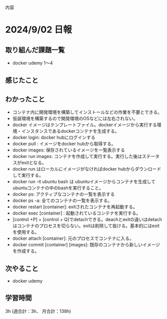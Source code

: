 内容
# 2024/9/02 日報
## 取り組んだ課題一覧
+ docker udemy 1〜4

## 感じたこと

## わかったこと
+ コンテナ内に開発環境を構築してインストールなどの作業を不要とできる。
+ 仮装環境を構築するので開発環境のOSなどには左右されない。
+ docker イメージはテンプレートファイル。dockerイメージから実行する環境・インスタンスであるdockerコンテナを生成する。
+ docker login: docker hubにログインする
+ docker pull <image>: イメージをdocker hubから取得する。
+ docker images: 保存されているイメージを一覧表示する
+ docker run images: コンテナを作成して実行する。実行した後はステータスがexitとなる。
+ docker run はローカルにイメージがなければdocker hubからダウンロードして実行する。
+ docker run -it ubuntu bash は ubuntuイメージからコンテナを生成してubuntuコンテナの中のbashを実行すること。
+ docker ps: アクティブなコンテナの一覧を表示する
+ docker ps -a: 全てのコンテナの一覧を表示する。 
+ docker restart [container]: exitされたコンテナを再起動する。
+ docker exec [container] : 起動されているコンテナを実行する。
+ [control +P] + [control + Q]でdetachできる。deachとexitの違いはdetachはコンテナのプロセスを切らない。exitは削除して抜ける。基本的にはexitを使用する。
+ docker attach [container]: 元のプロセスでコンテナに入る。
+ docker commit [container] [images]: 既存のコンテナから新しいイメージを作成する。
 
## 次やること
+ docker udemy

## 学習時間
3h (週合計：3h、 月合計：138h)